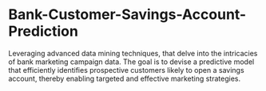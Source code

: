 # Bank-Customer-Savings-Account-Prediction

Leveraging advanced data mining techniques, that delve into the intricacies of bank marketing campaign data. 
The goal is to devise a predictive model that efficiently identifies prospective customers likely to open a savings account, thereby enabling targeted and effective marketing strategies.
